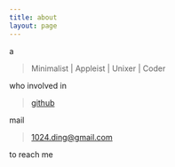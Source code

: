 ```yaml
---
title: about
layout: page
---
```


a

> Minimalist | Appleist | Unixer | Coder

who involved in

> [github](https://github.com/tooofu)

mail

> 1024.ding@gmail.com

to reach me
